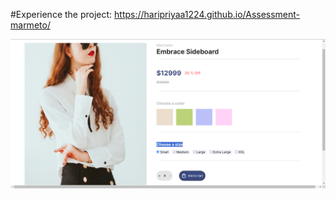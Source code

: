 #Experience the project: https://haripriyaa1224.github.io/Assessment-marmeto/

![Project](output.png)
